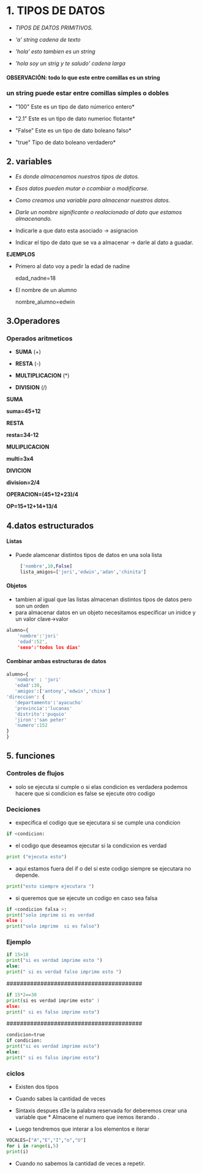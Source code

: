 # 1. TIPOS DE DATOS

* *TIPOS DE DATOS PRIMITIVOS.* 

* *'a' string cadena de texto*

* *'hola' esto tambien es un string*

* *'hola soy un strig y te saludo' cadena larga*

#### OBSERVACIÓN: todo lo que este entre comillas es un string 

### un string puede estar entre comillas simples o dobles 

*  "100" Este es un tipo de dato númerico entero* 

*  "2.1" Este es un tipo de dato numerioc flotante*


*  "False" Este es un tipo de dato boleano falso* 


*  "true" Tipo de dato boleano verdadero*

## 2. variables
 
* *Es donde almacenamos nuestros tipos de datos.*

* *Esos datos pueden mutar o ccambiar o modificarse.*

* *Como creamos una variable para almacenar nuestros datos.*

* *Darle un nombre significante o realacionado al dato que estamos almacenando.*

* Indicarle a que dato esta asociado -> asignacion 

* Indicar el tipo de dato que se va a almacenar -> darle al dato a guadar.

**EJEMPLOS**

 * Primero al dato voy a pedir la edad de nadine 

     edad_nadne=18

 * El nombre de un alumno 

     nombre_alumno=edwin


## 3.Operadores 
### **Operados aritmeticos** 
* **SUMA**  (+)

* **RESTA** (-) 

* **MULTIPLICACION** (*) 

* **DIVISION** (/)

**SUMA**

**suma=45+12**

**RESTA**

**resta=34-12**

**MULIPLICACION**

**multi=3x4**

**DIVICION**

**division=2/4**

**OPERACION=(45+12+23)/4**

**OP=15+12+14+13/4**
## 4.datos estructurados

#### Listas
* Puede alamcenar distintos tipos de datos en una sola lista 
```python
     ['nombre',10,False]
     lista_amigos=['jori','edwin','adan','chinita']
```
#### Objetos
* tambien al igual que las listas almacenan distintos tipos de datos pero son un orden
* para almacenar datos en un objeto necesitamos especificar un inidce y un valor clave->valor
```python
alumno={
    'nombre':'jori'
    'edad':52',
    'sexo':'todos los dias'
```
#### Combinar ambas estructuras de datos 
 ```python
alumno={
    'nombre' : 'jori'
    'edad':30,
    'amigos':['antony','edwin','china']
'direccion': {
    'departamento':'ayacucho'
    'provincia':'lucanas'
    'distrito':'puquio'
    'jiron':'san peter'
    'numero':152 
 }
}
```
## 5. funciones

### Controles de flujos 

* solo se ejecuta si cumple o si elas condicion es verdadera podemos hacere que si condicion es false se ejecute otro codigo  
### Deciciones 

* expecifica el codigo que se ejecutara si se cumple una condicion 

```python 
if <condicion:
```
* el codigo que deseamos ejecutar si la condicxion es verdad 
```python
print ("ejecuta esto")
```
* aqui estamos fuera del if o del si este codigo siempre se ejecutara no depende.
```python
print("esto siempre ejecutara ")
```
* si queremos que se ejecute un codigo en caso sea falsa
```python 
if <condicion falsa >:
print("solo imprime si es verdad 
else :
print("solo imprime  si es falso")
```
### Ejemplo 
```python
if 15>18
print("si es verdad imprime esto ")
else:
print(" si es verdad falso imprime esto ")
```
########################################
```python
if 15*2==30
print(si es verdad imprime esto" )
else:
print(" si es falso imprime esto")
```
########################################
```python
condicion=true
if condicion:
print("si es verdad imprime esto") 
else:
print(" si es falso imprime esto")
```
### ciclos 
* Existen dos tipos 
* Cuando sabes la cantidad de veces 
* Sintaxis despues d3e la palabra reservada for deberemos crear una variable que * Almacene el numero que iremos iterando .

* Luego tendremos que interar a los elementos e iterar 
```python
VOCALES=["A","E","I","o","U"]
for i in range(i,5)
print(i)
```
* Cuando no sabemos la cantidad de veces a repetir.
